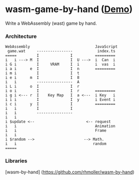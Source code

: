 wasm-game-by-hand ([Demo](https://abagames.github.io/wasm-game-by-hand/index.html))
======================
Write a WebAssembly (wast) game by hand.

### Architecture

```
WebAssembly                             JavaScript
 game.wat     ----------------           index.ts
=====         I              I          =========
i   i ---> M  I              I  U --->  i  Can  i
i G i         I     VRAM     I  i       i  vas  i
i a i      e  I              I  n       =========
i m i         I              I  t
i e i      m  I              I  8
i   i         ----------------  A 
i L i      o  I              I  r
i o i         I              I  r       =========
i g i <--- r  I    Key Map   I  a <---  i Key   i
i i i         I              I  y       i Event i
i c i      y  I              I          =========
i   i         I              I
i   i         ----------------    
i   i
i $update <--                       <-- request
i   i                                   Animation
i   i                                   Frame
i   i
i $random -->                      --> Math.
i   i                                  random
=====
```

### Libraries

[wasm-by-hand] (https://github.com/rhmoller/wasm-by-hand)
